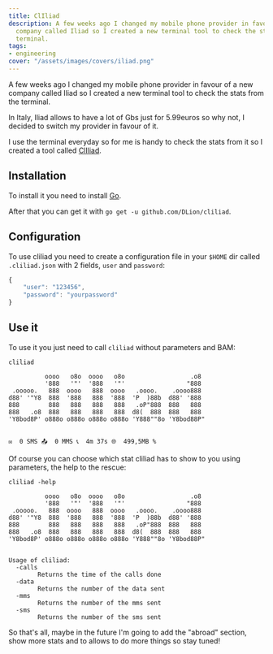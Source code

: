 ```yaml
---
title: ClIliad
description: A few weeks ago I changed my mobile phone provider in favour of a new
  company called Iliad so I created a new terminal tool to check the stats from the
  terminal.
tags:
- engineering
cover: "/assets/images/covers/iliad.png"
---
```



A few weeks ago I changed my mobile phone provider in favour of a new company called Iliad so I created a new terminal tool to check the stats from the terminal.

In Italy, Iliad allows to have a lot of Gbs just for 5.99euros so why not, I decided to switch my provider in favour of it.

I use the terminal everyday so for me is handy to check the stats from it so I created a tool called [ClIliad](https://github.com/dlion/cliliad).

## Installation

To install it you need to install [Go](https://golang.org/).

After that you can get it with `go get -u github.com/DLion/cliliad`.

## Configuration

To use cliliad you need to create a configuration file in your `$HOME` dir called `.cliliad.json` with 2 fields, `user` and `password`:

```js
{
    "user": "123456",
    "password": "yourpassword"
}
```

## Use it

To use it you just need to call `cliliad` without parameters and BAM:

```
cliliad

          oooo   o8o  oooo   o8o                  .o8
          '888   '"'  '888   '"'                 "888
 .ooooo.   888  oooo   888  oooo   .oooo.    .oooo888
d88' '"Y8  888  '888   888  '888  'P  )88b  d88' '888
888        888   888   888   888   .oP"888  888   888
888   .o8  888   888   888   888  d8(  888  888   888
'Y8bod8P' o888o o888o o888o o888o 'Y888""8o 'Y8bod88P"


✉️  0 SMS 📤  0 MMS 📞  4m 37s 🌐  499,5MB %

```

Of course you can choose which stat cliliad has to show to you using parameters, the help to the rescue:

```
cliliad -help

          oooo   o8o  oooo   o8o                  .o8
          '888   '"'  '888   '"'                 "888
 .ooooo.   888  oooo   888  oooo   .oooo.    .oooo888
d88' '"Y8  888  '888   888  '888  'P  )88b  d88' '888
888        888   888   888   888   .oP"888  888   888
888   .o8  888   888   888   888  d8(  888  888   888
'Y8bod8P' o888o o888o o888o o888o 'Y888""8o 'Y8bod88P"


Usage of cliliad:
  -calls
        Returns the time of the calls done
  -data
        Returns the number of the data sent
  -mms
        Returns the number of the mms sent
  -sms
        Returns the number of the sms sent
```

So that's all, maybe in the future I'm going to add the "abroad" section, show more stats and to allows to do more things so stay tuned!
